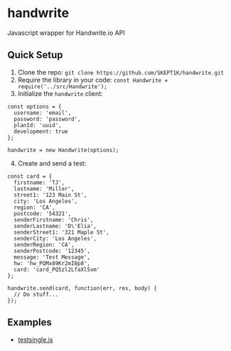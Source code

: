 # handwrite
Javascript wrapper for Handwrite.io API

## Quick Setup
1. Clone the repo: `git clone https://github.com/SKEPT1K/handwrite.git`
2. Require the library in your code: `const Handwrite = require('../src/Handwrite');`
3. Initialize the `handwrite` client: 
```
const options = {
  username: 'email',
  password: 'password',
  planId: 'uuid',
  development: true
};

handwrite = new Handwrite(options);
```
4. Create and send a test:
```
const card = {
  firstname: 'TJ',
  lastname: 'Miller',
  street1: '123 Main St',
  city: 'Los Angeles',
  region: 'CA',
  postcode: '54321',
  senderFirstname: 'Chris',
  senderLastname: 'D\'Elia',
  senderStreet1: '321 Maple St',
  senderCity: 'Los Angeles',
  senderRegion: 'CA',
  senderPostcode: '12345',
  message: 'Test Message',
  hw: 'hw_PQMx89Kr2mI0p8',
  card: 'card_PQ5zl2LfaXl5xm'
};

handwrite.send(card, function(err, res, body) {
  // Do stuff...
});
```

## Examples
- [testsingle.js](https://github.com/SKEPT1K/handwrite/blob/master/examples/testsingle.js)
